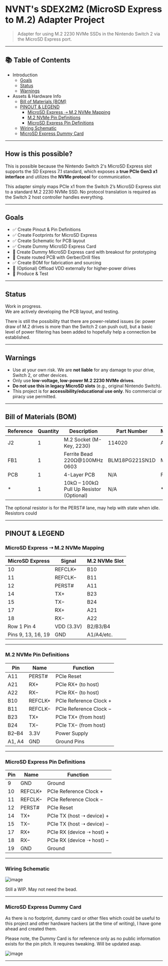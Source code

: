 # NVNT's SDEX2M2 (MicroSD Express to M.2) Adapter Project

> Adapter for using M.2 2230 NVMe SSDs in the Nintendo Switch 2 via the MicroSD Express port.

---

## 📚 Table of Contents
- Introduction
  - [Goals](#goals)
  - [Status](#status)
  - [Warnings](#warnings)
- Assets & Hardware Info
  - [Bill of Materials (BOM)](#bill-of-materials-bom)
  - [PINOUT & LEGEND](#pinout--legend)
    - [MicroSD Express ➝ M.2 NVMe Mapping](#microsd-express--m2-nvme-mapping)
    - [M.2 NVMe Pin Definitions](#m2-nvme-pin-definitions)
    - [MicroSD Express Pin Definitions](#microsd-express-pin-definitions)
  - [Wiring Schematic](#wiring-schematic)
  - [MicroSD Express Dummy Card](#wiring-schematic)

---

## How is this possible?

This is possible because the Nintendo Switch 2's MicroSD Express slot supports the SD Express 7.1 standard, which exposes a **true PCIe Gen3 x1 interface** and utilizes the **NVMe protocol** for communication.

This adapter simply maps PCIe x1 from the Switch 2’s MicroSD Express slot to a standard M.2 2230 NVMe SSD.  No protocol translation is required as the Switch 2 host controller handles everything.

---

## Goals

- ✅ Create Pinout & Pin Definitions
- ✅ Create Footprints for MicroSD Express
- ✅ Create Schematic for PCB layout
- ✅ Create Dummy MicroSD Express Card
- 🔲 Create Dummy MicroSD Express card with breakout for prototyping
- 🔲 Create routed PCB with Gerber/Drill files
- ✅ Create BOM for fabrication and sourcing
- 🔲 (Optional) Offload VDD externally for higher-power drives
- 🔲 Produce & Test

---

## Status

Work in progress.  
We are actively developing the PCB layout, and testing.

There is still the possibility that there are power-related issues (ie: power draw of M.2 drives is more than the Switch 2 can push out), but a basic level of power filtering has been added to hopefully help a connection be established.

---

## Warnings

- Use at your own risk. We are **not liable** for any damage to your drive, Switch 2, or other devices.
- Only use **low-voltage, low-power M.2 2230 NVMe drives**.
- **Do not use this in legacy MicroSD slots** (e.g., original Nintendo Switch).
- This project is for **accessibility/educational use only**.  No commercial or piracy use permitted.

---

## Bill of Materials (BOM)

| Reference | Quantity | Description                             | Part Number        | Manufacturer   |
|-----------|----------|-----------------------------------------|--------------------|----------------|
| J2        | 1        | M.2 Socket (M-Key, 2230)                | 114020             | Amphenol       |
| FB1       | 1        | Ferrite Bead 220Ω@100MHz 0603           | BLM18PG221SN1D     | Murata/OEM     |
| PCB       | 1        | 4-Layer PCB        | N/A                | Fabricated         | *              |
|*          | 1        | 10kΩ – 100kΩ Pull Up Resistor (Optional) | N/A               | *              |

The optional resistor is for the PERST# lane, may help with state when idle. Resistors could 

---

## PINOUT & LEGEND

### MicroSD Express ➝ M.2 NVMe Mapping

| MicroSD Express    | Signal     | M.2 NVMe Slot |
|--------------------|------------|---------------|
| 10                 | REFCLK+    | B10           |
| 11                 | REFCLK−    | B11           |
| 12                 | PERST#     | A11           |
| 14                 | TX+        | B23           |
| 15                 | TX−        | B24           |
| 17                 | RX+        | A21           |
| 18                 | RX−        | A22           |
| Row 1 Pin 4        | VDD (3.3V) | B2/B3/B4      |
| Pins 9, 13, 16, 19 | GND        | A1/A4/etc.    |

---

### M.2 NVMe Pin Definitions

| Pin     | Name     | Function                 |
|---------|----------|--------------------------|
| A11     | PERST#   | PCIe Reset               |
| A21     | RX+      | PCIe RX+ (to host)       |
| A22     | RX−      | PCIe RX− (to host)       |
| B10     | REFCLK+  | PCIe Reference Clock +   |
| B11     | REFCLK−  | PCIe Reference Clock −   |
| B23     | TX+      | PCIe TX+ (from host)     |
| B24     | TX−      | PCIe TX− (from host)     |
| B2–B4   | 3.3V     | Power Supply             |
| A1, A4  | GND      | Ground Pins              |

---

### MicroSD Express Pin Definitions

| Pin  | Name     | Function                   |
|------|----------|----------------------------|
| 9    | GND      | Ground                     |
| 10   | REFCLK+  | PCIe Reference Clock +     |
| 11   | REFCLK−  | PCIe Reference Clock −     |
| 12   | PERST#   | PCIe Reset                 |
| 14   | TX+      | PCIe TX (host ➝ device) +  |
| 15   | TX−      | PCIe TX (host ➝ device) −  |
| 17   | RX+      | PCIe RX (device ➝ host) +  |
| 18   | RX−      | PCIe RX (device ➝ host) −  |
| 19   | GND      | Ground                     |

---

### Wiring Schematic

![image](https://github.com/user-attachments/assets/24d717a2-7385-4293-a098-90bb4e63f5af)

Still a WIP. May not need the bead.

---

### MicroSD Express Dummy Card

As there is no footprint, dummy card or other files which could be useful to this project and other hardware hackers (at the time of writing), I have gone ahead and created them.

Please note, the Dummy Card is for reference only as no public information exists for the pin pitch. It requires tweaking. Will be updated asap.

![image](https://github.com/user-attachments/assets/22540149-7b47-4f09-8c33-7f98d65de4fb)


---
